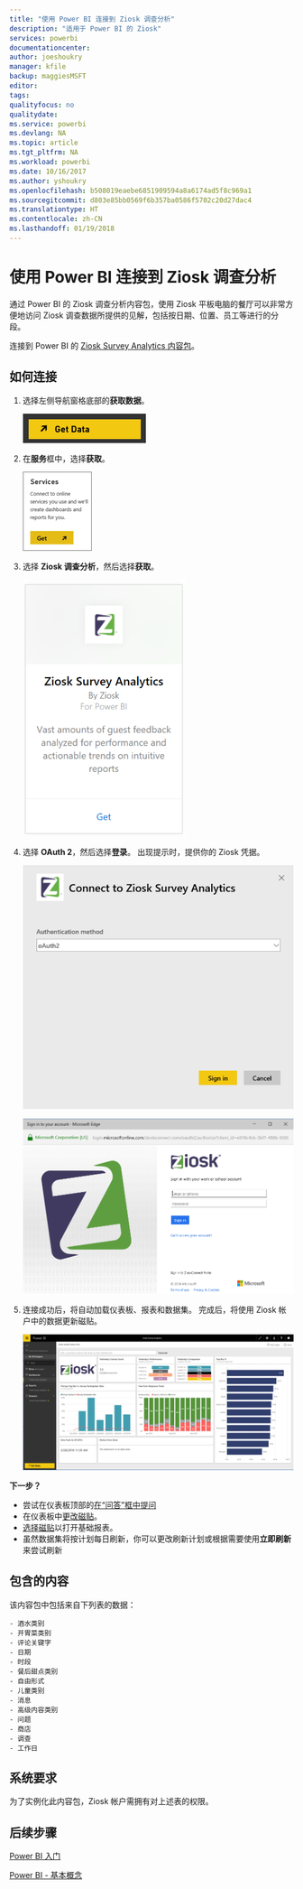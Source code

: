 ```yaml
---
title: "使用 Power BI 连接到 Ziosk 调查分析"
description: "适用于 Power BI 的 Ziosk"
services: powerbi
documentationcenter: 
author: joeshoukry
manager: kfile
backup: maggiesMSFT
editor: 
tags: 
qualityfocus: no
qualitydate: 
ms.service: powerbi
ms.devlang: NA
ms.topic: article
ms.tgt_pltfrm: NA
ms.workload: powerbi
ms.date: 10/16/2017
ms.author: yshoukry
ms.openlocfilehash: b508019eaebe6851909594a8a6174ad5f8c969a1
ms.sourcegitcommit: d803e85bb0569f6b357ba0586f5702c20d27dac4
ms.translationtype: HT
ms.contentlocale: zh-CN
ms.lasthandoff: 01/19/2018
---
```

# <a name="connect-to-ziosk-survey-analytics-with-power-bi"></a>使用 Power BI 连接到 Ziosk 调查分析
通过 Power BI 的 Ziosk 调查分析内容包，使用 Ziosk 平板电脑的餐厅可以非常方便地访问 Ziosk 调查数据所提供的见解，包括按日期、位置、员工等进行的分段。

连接到 Power BI 的 [Ziosk Survey Analytics 内容包](https://app.powerbi.com/getdata/services/ziosk-survey-analytics)。

## <a name="how-to-connect"></a>如何连接
1. 选择左侧导航窗格底部的**获取数据**。  
   
    ![](media/service-connect-to-ziosk/getdata.png)
2. 在**服务**框中，选择**获取**。  
   
    ![](media/service-connect-to-ziosk/services.png)
3. 选择 **Ziosk 调查分析**，然后选择**获取**。  
   
    ![](media/service-connect-to-ziosk/ziosk.png)
4. 选择 **OAuth 2**，然后选择**登录**。 出现提示时，提供你的 Ziosk 凭据。
   
    ![](media/service-connect-to-ziosk/creds.png)
   
    ![](media/service-connect-to-ziosk/creds2.png)
5. 连接成功后，将自动加载仪表板、报表和数据集。 完成后，将使用 Ziosk 帐户中的数据更新磁贴。
   
    ![](media/service-connect-to-ziosk/dashboard.png)

**下一步？**

* 尝试在仪表板顶部的[在“问答”框中提问](power-bi-q-and-a.md)
* 在仪表板中[更改磁贴](service-dashboard-edit-tile.md)。
* [选择磁贴](service-dashboard-tiles.md)以打开基础报表。
* 虽然数据集将按计划每日刷新，你可以更改刷新计划或根据需要使用**立即刷新**来尝试刷新

## <a name="whats-included"></a>包含的内容
该内容包中包括来自下列表的数据：  

    - 酒水类别  
    - 开胃菜类别  
    - 评论关键字  
    - 日期  
    - 时段  
    - 餐后甜点类别  
    - 自由形式  
    - 儿童类别  
    - 消息  
    - 高级内容类别  
    - 问题  
    - 商店  
    - 调查  
    - 工作日  


## <a name="system-requirements"></a>系统要求
为了实例化此内容包，Ziosk 帐户需拥有对上述表的权限。

## <a name="next-steps"></a>后续步骤
[Power BI 入门](service-get-started.md)

[Power BI - 基本概念](service-basic-concepts.md)

